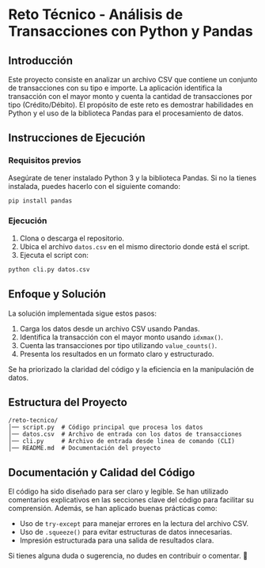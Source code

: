 # Reto Técnico - Análisis de Transacciones con Python y Pandas

## Introducción
Este proyecto consiste en analizar un archivo CSV que contiene un conjunto de transacciones con su tipo e importe. La aplicación identifica la transacción con el mayor monto y cuenta la cantidad de transacciones por tipo (Crédito/Débito). El propósito de este reto es demostrar habilidades en Python y el uso de la biblioteca Pandas para el procesamiento de datos.

## Instrucciones de Ejecución
### Requisitos previos
Asegúrate de tener instalado Python 3 y la biblioteca Pandas. Si no la tienes instalada, puedes hacerlo con el siguiente comando:
```sh
pip install pandas
```

### Ejecución
1. Clona o descarga el repositorio.
2. Ubica el archivo `datos.csv` en el mismo directorio donde está el script.
3. Ejecuta el script con:
```sh
python cli.py datos.csv
```

## Enfoque y Solución
La solución implementada sigue estos pasos:
1. Carga los datos desde un archivo CSV usando Pandas.
2. Identifica la transacción con el mayor monto usando `idxmax()`.
3. Cuenta las transacciones por tipo utilizando `value_counts()`.
4. Presenta los resultados en un formato claro y estructurado.

Se ha priorizado la claridad del código y la eficiencia en la manipulación de datos.

## Estructura del Proyecto
```
/reto-tecnico/
│── script.py  # Código principal que procesa los datos
│── datos.csv  # Archivo de entrada con los datos de transacciones
│── cli.py     # Archivo de entrada desde linea de comando (CLI)
│── README.md  # Documentación del proyecto
```

## Documentación y Calidad del Código
El código ha sido diseñado para ser claro y legible. Se han utilizado comentarios explicativos en las secciones clave del código para facilitar su comprensión. Además, se han aplicado buenas prácticas como:
- Uso de `try-except` para manejar errores en la lectura del archivo CSV.
- Uso de `.squeeze()` para evitar estructuras de datos innecesarias.
- Impresión estructurada para una salida de resultados clara.

Si tienes alguna duda o sugerencia, no dudes en contribuir o comentar. 🚀

